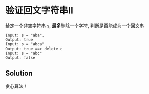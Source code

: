 # 验证回文字符串II

给定一个非空字符串 s, **最多**删除一个字符, 判断是否能成为一个回文串
```
Input: s = "aba". 
Output: true
Input: s = "abca"
Output: true ==> delete c
Input: s = "abc"
Output: false
```

## Solution 

贪心算法！

